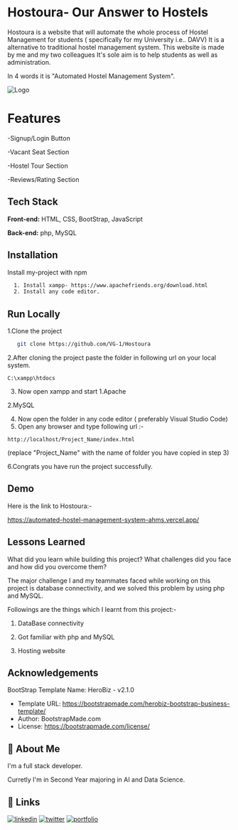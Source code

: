 
# Hostoura- Our Answer to Hostels

Hostoura is a website that will automate the whole process of Hostel Management for students ( specifically for my University i.e.. DAVV)
It is a alternative to traditional hostel management system. This website is made by me and my two colleagues
It's sole aim is to help students as well as administration.

In 4 words it is "Automated Hostel Management System".

![Logo](https://github.com/VG-1/Hostoura/blob/master/assets/img/logo.jpeg)



# Features

-Signup/Login Button

-Vacant Seat Section

-Hostel Tour Section

-Reviews/Rating Section



## Tech Stack

**Front-end:** HTML, CSS, BootStrap, JavaScript

**Back-end:** php, MySQL


## Installation

Install my-project with npm

```bash
  1. Install xampp- https://www.apachefriends.org/download.html
  2. Install any code editor.
```
    
## Run Locally

1.Clone the project

```bash
   git clone https://github.com/VG-1/Hostoura
```
2.After cloning the project paste the folder in following url on your local system.
 ```
 C:\xampp\htdocs
 ```
 3. Now open xampp and start
   1.Apache

   2.MySQL

4. Now open the folder in any code editor ( preferably Visual Studio Code)
5. Open any browser and type following url :-
```
http://localhost/Project_Name/index.html

```
 (replace "Project_Name" with the name of folder you have copied in step 3)

6.Congrats you have run the project successfully.


## Demo

Here is the link to Hostoura:-

https://automated-hostel-management-system-ahms.vercel.app/




## Lessons Learned

What did you learn while building this project? What challenges did you face and how did you overcome them?

The major challenge I and my teammates faced while working on this project is database connectivity, and we solved this problem by using php and MySQL.


Followings are the things which I learnt from this project:-
1. DataBase connectivity

2. Got familiar with php and MySQL

3. Hosting website 
## Acknowledgements

 BootStrap Template Name: HeroBiz - v2.1.0
  * Template URL: https://bootstrapmade.com/herobiz-bootstrap-business-template/
  * Author: BootstrapMade.com
  * License: https://bootstrapmade.com/license/
  
## 🚀 About Me
I'm a full stack developer.

Curretly I'm in Second Year majoring in AI and Data Science.


## 🔗 Links
[![linkedin](https://img.shields.io/badge/linkedin-0A66C2?style=for-the-badge&logo=linkedin&logoColor=white)](https://www.linkedin.com/vinayakgavariya)
[![twitter](https://img.shields.io/badge/twitter-1DA1F2?style=for-the-badge&logo=twitter&logoColor=white)](https://twitter.com/gavariyavinayak)
[![portfolio](https://img.shields.io/badge/my_portfolio-000?style=for-the-badge&logo=ko-fi&logoColor=white)]()










